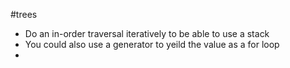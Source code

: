 #trees
- Do an in-order traversal iteratively to be able to use a stack
- You could also use a generator to  yeild the value as a for loop
- 